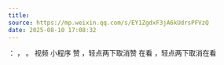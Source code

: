 ```yaml
---
title: 
source: https://mp.weixin.qq.com/s/EY1ZgdxF3jA6kUdrsPFVzQ
date: 2025-08-10 17:08:32
---
```


： ， 。 视频 小程序 赞 ，轻点两下取消赞 在看 ，轻点两下取消在看